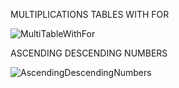 MULTIPLICATIONS TABLES WITH FOR

![MultiTableWithFor](https://user-images.githubusercontent.com/44917179/206615276-d4397446-d885-486d-8865-59b28f21ae60.png)


ASCENDING DESCENDING NUMBERS


![AscendingDescendingNumbers](https://user-images.githubusercontent.com/44917179/206616950-1d756726-cc39-4a26-8f19-725c58e384cc.png)
